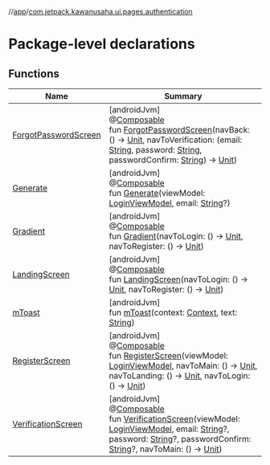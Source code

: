 //[app](../../index.md)/[com.jetpack.kawanusaha.ui.pages.authentication](index.md)

# Package-level declarations

## Functions

| Name | Summary |
|---|---|
| [ForgotPasswordScreen](-forgot-password-screen.md) | [androidJvm]<br>@[Composable](https://developer.android.com/reference/kotlin/androidx/compose/runtime/Composable.html)<br>fun [ForgotPasswordScreen](-forgot-password-screen.md)(navBack: () -&gt; [Unit](https://kotlinlang.org/api/latest/jvm/stdlib/kotlin/-unit/index.html), navToVerification: (email: [String](https://kotlinlang.org/api/latest/jvm/stdlib/kotlin/-string/index.html), password: [String](https://kotlinlang.org/api/latest/jvm/stdlib/kotlin/-string/index.html), passwordConfirm: [String](https://kotlinlang.org/api/latest/jvm/stdlib/kotlin/-string/index.html)) -&gt; [Unit](https://kotlinlang.org/api/latest/jvm/stdlib/kotlin/-unit/index.html)) |
| [Generate](-generate.md) | [androidJvm]<br>@[Composable](https://developer.android.com/reference/kotlin/androidx/compose/runtime/Composable.html)<br>fun [Generate](-generate.md)(viewModel: [LoginViewModel](../com.jetpack.kawanusaha.main/-login-view-model/index.md), email: [String](https://kotlinlang.org/api/latest/jvm/stdlib/kotlin/-string/index.html)?) |
| [Gradient](-gradient.md) | [androidJvm]<br>@[Composable](https://developer.android.com/reference/kotlin/androidx/compose/runtime/Composable.html)<br>fun [Gradient](-gradient.md)(navToLogin: () -&gt; [Unit](https://kotlinlang.org/api/latest/jvm/stdlib/kotlin/-unit/index.html), navToRegister: () -&gt; [Unit](https://kotlinlang.org/api/latest/jvm/stdlib/kotlin/-unit/index.html)) |
| [LandingScreen](-landing-screen.md) | [androidJvm]<br>@[Composable](https://developer.android.com/reference/kotlin/androidx/compose/runtime/Composable.html)<br>fun [LandingScreen](-landing-screen.md)(navToLogin: () -&gt; [Unit](https://kotlinlang.org/api/latest/jvm/stdlib/kotlin/-unit/index.html), navToRegister: () -&gt; [Unit](https://kotlinlang.org/api/latest/jvm/stdlib/kotlin/-unit/index.html)) |
| [mToast](m-toast.md) | [androidJvm]<br>fun [mToast](m-toast.md)(context: [Context](https://developer.android.com/reference/kotlin/android/content/Context.html), text: [String](https://kotlinlang.org/api/latest/jvm/stdlib/kotlin/-string/index.html)) |
| [RegisterScreen](-register-screen.md) | [androidJvm]<br>@[Composable](https://developer.android.com/reference/kotlin/androidx/compose/runtime/Composable.html)<br>fun [RegisterScreen](-register-screen.md)(viewModel: [LoginViewModel](../com.jetpack.kawanusaha.main/-login-view-model/index.md), navToMain: () -&gt; [Unit](https://kotlinlang.org/api/latest/jvm/stdlib/kotlin/-unit/index.html), navToLanding: () -&gt; [Unit](https://kotlinlang.org/api/latest/jvm/stdlib/kotlin/-unit/index.html), navToLogin: () -&gt; [Unit](https://kotlinlang.org/api/latest/jvm/stdlib/kotlin/-unit/index.html)) |
| [VerificationScreen](-verification-screen.md) | [androidJvm]<br>@[Composable](https://developer.android.com/reference/kotlin/androidx/compose/runtime/Composable.html)<br>fun [VerificationScreen](-verification-screen.md)(viewModel: [LoginViewModel](../com.jetpack.kawanusaha.main/-login-view-model/index.md), email: [String](https://kotlinlang.org/api/latest/jvm/stdlib/kotlin/-string/index.html)?, password: [String](https://kotlinlang.org/api/latest/jvm/stdlib/kotlin/-string/index.html)?, passwordConfirm: [String](https://kotlinlang.org/api/latest/jvm/stdlib/kotlin/-string/index.html)?, navToMain: () -&gt; [Unit](https://kotlinlang.org/api/latest/jvm/stdlib/kotlin/-unit/index.html)) |
